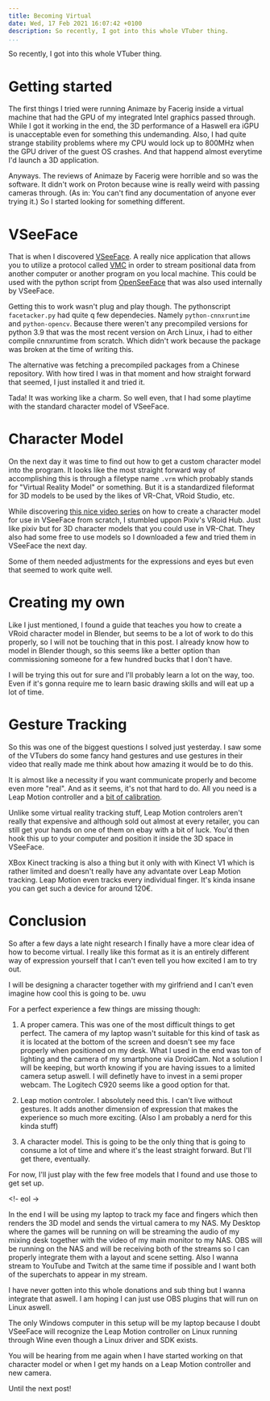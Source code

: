 ```yaml
---
title: Becoming Virtual
date: Wed, 17 Feb 2021 16:07:42 +0100
description: So recently, I got into this whole VTuber thing.
...
```


So recently, I got into this whole VTuber thing.

# Getting started

The first things I tried were running Animaze by Facerig inside a virtual machine that had the GPU of my integrated Intel graphics passed through.
While I got it working in the end, the 3D performance of a Haswell era iGPU is unacceptable even for something this undemanding.
Also, I had quite strange stability problems where my CPU would lock up to 800MHz when the GPU driver of the guest OS crashes. And that happend almost everytime I'd launch a 3D application.

Anyways. 
The reviews of Animaze by Facerig were horrible and so was the software.
It didn't work on Proton because wine is really weird with passing cameras through.
(As in: You can't find any documentation of anyone ever trying it.)
So I started looking for something different.

# VSeeFace

That is when I discovered [VSeeFace](https://vseeface.icu/). 
A really nice application that allows you to utilize a protocol called [VMC](https://protocol.vmc.info/Reference) in order to stream positional data from another computer or another program on you local machine.
This could be used with the python script from [OpenSeeFace](https://github.com/emilianavt/OpenSeeFace) that was also used internally by VSeeFace.

Getting this to work wasn't plug and play though.
The pythonscript `facetacker.py` had quite q few dependecies.
Namely `python-cnnxruntime` and `python-opencv`.
Because there weren't any precompiled versions for python 3.9 that was the most recent version on Arch Linux,
i had to either compile cnnxruntime from scratch. 
Which didn't work because the package was broken at the time of writing this.

The alternative was fetching a precompiled packages from a Chinese repository.
With how tired I was in that moment and how straight forward that seemed, I just installed it and tried it.

Tada! 
It was working like a charm.
So well even, that I had some playtime with the standard character model of VSeeFace.

# Character Model

On the next day it was time to find out how to get a custom character model into the program.
It looks like the most straight forward way of accomplishing this is through a filetype name `.vrm` which probably stands for "Virtual Reality Model" or something.
But it is a standardized fileformat for 3D models to be used by the likes of VR-Chat, VRoid Studio, etc.

While discovering [this nice video series]() on how to create a character model for use in VSeeFace from scratch, I stumbled uppon Pixiv's VRoid Hub.
Just like pixiv but for 3D character models that you could use in VR-Chat.
They also had some free to use models so I downloaded a few and tried them in VSeeFace the next day.

Some of them needed adjustments for the expressions and eyes but even that seemed to work quite well.

# Creating my own

Like I just mentioned, I found a guide that teaches you how to create a VRoid character model in Blender, but seems to be a lot of work to do this properly, so I will not be touching that in this post. 
I already know how to model in Blender though, so this seems like a better option than commissioning someone for a few hundred bucks that I don't have.

I will be trying this out for sure and I'll probably learn a lot on the way, too.
Even if it's gonna require me to learn basic drawing skills and will eat up a lot of time.

# Gesture Tracking

So this was one of the biggest questions I solved just yesterday.
I saw some of the VTubers do some fancy hand gestures and use gestures in their video that really made me think about how amazing it would be to do this.

It is almost like a necessity if you want communicate properly and become even more "real".
And as it seems, it's not that hard to do.
All you need is a Leap Motion controller and a [bit of calibration](https://www.youtube.com/watch?v=R2o7R3FCEio).

Unlike some virtual reality tracking stuff, Leap Motion controlers aren't really that expensive and although sold out almost at every retailer, you can still get your hands on one of them on ebay with a bit of luck.
You'd then hook this up to your computer and position it inside the 3D space in VSeeFace.

XBox Kinect tracking is also a thing but it only with with Kinect V1 which is rather limited and doesn't really have any advantate over Leap Motion tracking.
Leap Motion even tracks every individual finger.
It's kinda insane you can get such a device for around 120€.

# Conclusion

So after a few days a late night research I finally have a more clear idea of how to become virtual.
I really like this format as it is an entirely different way of expression yourself that I can't even tell you how excited I am to try out.

I will be designing a character together with my girlfriend and I can't even imagine how cool this is going to be. uwu

For a perfect experience a few things are missing though:

1. A proper camera.	
This was one of the most difficult things to get perfect. 
The camera of my laptop wasn't suitable for this kind of task as it is located at the bottom of the screen and doesn't see my face properly when positioned on my desk.
What I used in the end was ton of lighting and the camera of my smartphone via DroidCam.
Not a solution I will be keeping, but worth knowing if you are having issues to a limited camera setup aswell.
I will definetly have to invest in a semi proper webcam.
The Logitech C920 seems like a good option for that.

2. Leap motion controler.
I absolutely need this.
I can't live without gestures.
It adds another dimension of expression that makes the experience so much more exciting.
(Also I am probably a nerd for this kinda stuff)

3. A character model.
This is going to be the only thing that is going to consume a lot of time and where it's the least straight forward.
But I'll get there, eventually.

For now, I'll just play with the few free models that I found and use those to get set up.

<!- eol ->

In the end I will be using my laptop to track my face and fingers which then renders the 3D model and sends the virtual camera to my NAS.
My Desktop where the games will be running on will be streaming the audio of my mixing desk together with the video of my main monitor to my NAS.
OBS will be running on the NAS and will be receiving both of the streams so I can properly integrate them with a layout and scene setting.
Also I wanna stream to YouTube and Twitch at the same time if possible and I want both of the superchats to appear in my stream.

I have never gotten into this whole donations and sub thing but I wanna integrate that aswell.
I am hoping I can just use OBS plugins that will run on Linux aswell.

The only Windows computer in this setup will be my laptop because I doubt VSeeFace will recognize the Leap Motion controller on Linux running through Wine even though a Linux driver and SDK exists.

You will be hearing from me again when I have started working on that character model or when I get my hands on a Leap Motion controller and new camera.

Until the next post!
